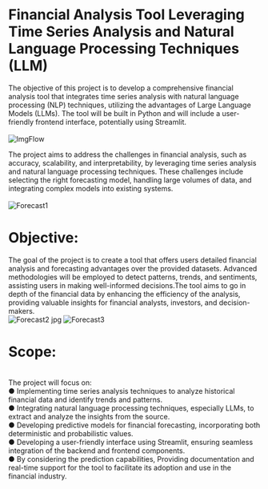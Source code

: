 # Financial Analysis Tool Leveraging Time Series Analysis and Natural Language Processing Techniques (LLM)
The objective of this project is to develop a comprehensive financial analysis tool that integrates time series analysis with natural language processing (NLP) techniques, utilizing the advantages of  Large Language Models (LLMs). The tool will be built in Python and will include a user-friendly frontend interface, potentially using Streamlit. 
<br>
<br>
![ImgFlow](https://github.com/user-attachments/assets/a23f0d15-39f7-4def-b09b-fec8b5919823)
<br>

The project aims to address the challenges in financial analysis, such as accuracy, scalability, and interpretability, by leveraging time series analysis and natural language processing techniques. These challenges include selecting the right forecasting model, handling large volumes of data, and integrating complex models into existing systems.
<br>
<br>
![Forecast1](https://github.com/user-attachments/assets/2b804971-ce35-453a-ba2c-af1afd245993)
<br>
# Objective:
The goal of the project is to create a tool that offers users detailed financial analysis and forecasting advantages over the provided datasets. Advanced methodologies will be employed to detect patterns, trends, and sentiments, assisting users in making well-informed decisions.The tool aims to go in depth of the financial data by enhancing the efficiency of the analysis, providing valuable insights for financial analysts, investors, and decision-makers.
<br>
![Forecast2 jpg](https://github.com/user-attachments/assets/26b99491-e1cf-435b-b8dc-80edc55c86a1)
![Forecast3](https://github.com/user-attachments/assets/b70f715e-f223-4fc2-917b-da6569e4d918)
<br>
# Scope:
<br>
The project will focus on:
<br>
●	Implementing time series analysis techniques to analyze historical financial data and identify trends and patterns.
<br>
●	Integrating natural language processing techniques, especially LLMs, to extract and analyze the insights from the source.
<br>
●	Developing predictive models for financial forecasting, incorporating both deterministic and probabilistic values.
<br>
●	Developing a user-friendly interface using Streamlit, ensuring seamless integration of the backend and frontend components.
<br>
●	By considering the prediction capabilities, Providing documentation and real-time  support for the tool to facilitate its adoption and use in the financial industry.


